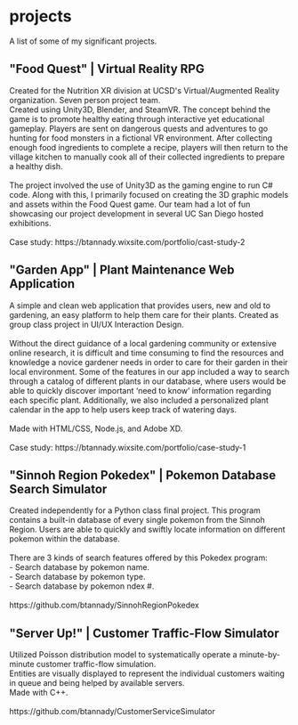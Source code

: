 <h1 id="projects">projects</h1>
A list of some of my significant projects.


<h2 id="food-quest">"Food Quest" | Virtual Reality RPG</h2>
Created for the Nutrition XR division at UCSD's Virtual/Augmented Reality organization. Seven person project team. 
<br />
Created using Unity3D, Blender, and SteamVR. The concept behind the game is to promote healthy eating through interactive yet educational gameplay. Players are sent on dangerous quests and adventures to go hunting for food monsters in a fictional VR environment. After collecting enough food ingredients to complete a recipe, players will then return to the village kitchen to manually cook all of their collected ingredients to prepare a healthy dish.
<br />
<br />
The project involved the use of Unity3D as the gaming engine to run C# code. Along with this, I primarily focused on creating the 3D graphic models and assets within the Food Quest game. Our team had a lot of fun showcasing our project development in several UC San Diego hosted exhibitions.
<br />
<br /> 
Case study: https://btannady.wixsite.com/portfolio/cast-study-2



<h2 id="garden-app">"Garden App" | Plant Maintenance Web Application</h2>
A simple and clean web application that provides users, new and old to gardening, an easy platform to help them care for their plants. Created as group class project in UI/UX Interaction Design.
<br />
<br /> 
Without the direct guidance of a local gardening community or extensive online research, it is difficult and time consuming to find the resources and knowledge a novice gardener needs in order to care for their garden in their local environment. 
Some of the features in our app included a way to search through a catalog of different plants in our database, where users would be able to quickly discover important ‘need to know’ information regarding each specific plant. Additionally, we also included a personalized plant calendar in the app to help users keep track of watering days. 
<br />
<br />
Made with HTML/CSS, Node.js, and Adobe XD.
<br />
<br />
Case study: https://btannady.wixsite.com/portfolio/case-study-1


<h2 id="pokedex">"Sinnoh Region Pokedex" | Pokemon Database Search Simulator</h2>
Created independently for a Python class final project. This program contains a built-in database of every single pokemon from the Sinnoh Region. Users are able to quickly and swiftly locate information on different pokemon within the database.
<br />
<br />
There are 3 kinds of search features offered by this Pokedex program:
<br />
- Search database by pokemon name.
<br />
- Search database by pokemon type.
<br />
- Search database by pokemon ndex #.
<br />
<br />
https://github.com/btannady/SinnohRegionPokedex


<h2 id="server up!">"Server Up!" | Customer Traffic-Flow Simulator</h2>
Utilized Poisson distribution model to systematically operate a minute-by-minute customer traffic-flow simulation.
<br />
Entities are visually displayed to represent the individual customers waiting in queue and being helped by available servers.
<br />
Made with C++.
<br />
<br />
https://github.com/btannady/CustomerServiceSimulator
